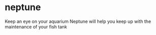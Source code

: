 # neptune
Keep an eye on your aquarium
Neptune will help you keep up with the maintenance of your fish tank
